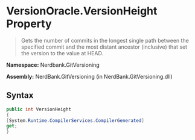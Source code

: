 # VersionOracle.VersionHeight Property
> Gets the number of commits in the longest single path between the specified commit and the most distant ancestor (inclusive) that set the version to the value at HEAD.

**Namespace:** Nerdbank.GitVersioning

**Assembly:** NerdBank.GitVersioning (in NerdBank.GitVersioning.dll)
## Syntax
~~~~csharp
public int VersionHeight
{
[System.Runtime.CompilerServices.CompilerGenerated]
get;
}
~~~~
